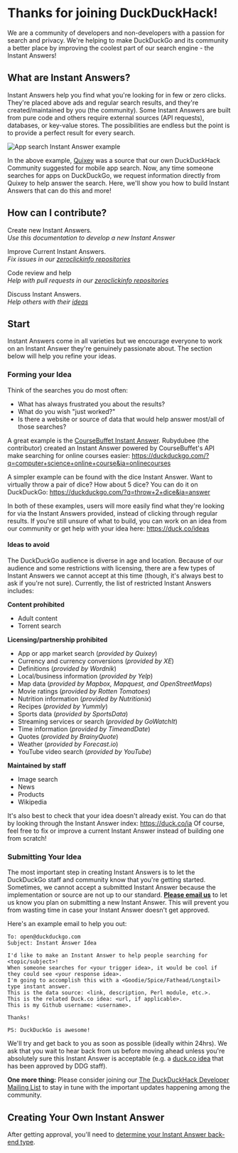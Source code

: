 # Thanks for joining DuckDuckHack!

We are a community of developers and non-developers with a passion for search and privacy. We're helping to make DuckDuckGo and its community a better place by improving the coolest part of our search engine - the Instant Answers!

## What are Instant Answers?

Instant Answers help you find what you're looking for in few or zero clicks. They're placed above ads and regular search results, and they're created/maintained by you (the community). Some Instant Answers are built from pure code and others require external sources (API requests), databases, or key-value stores. The possibilities are endless but the point is to provide a perfect result for every search. 

![App search Instant Answer example](https://images.duckduckgo.com/iu/?u=https%3A%2F%2Fraw.githubusercontent.com%2Fduckduckgo%2Fduckduckgo-documentation%2Fmaster%2Fduckduckhack%2Fassets%2Fapp_search_example.png&f=1)

In the above example, [Quixey](http://quixey.com/) was a source that our own DuckDuckHack Community suggested for mobile app search. Now, any time someone searches for apps on DuckDuckGo, we request information directly from Quixey to help answer the search. Here, we'll show you how to build Instant Answers that can do this and more! 

## How can I contribute? 

Create new Instant Answers.  
*Use this documentation to develop a new Instant Answer*  

Improve Current Instant Answers.  
*Fix issues in our [zeroclickinfo repositories](https://github.com/duckduckgo)*  

Code review and help  
*Help with pull requests in our [zeroclickinfo repositories](https://github.com/duckduckgo)*  

Discuss Instant Answers.  
*Help others with their [ideas](https://duck.co/ideas)*  


## Start

Instant Answers come in all varieties but we encourage everyone to work on an Instant Answer they're genuinely passionate about. The section below will help you refine your ideas. 

### Forming your Idea

Think of the searches you do most often:

- What has always frustrated you about the results? 
- What do you wish "just worked?"
- Is there a website or source of data that would help answer most/all of those searches? 

A great example is the [CourseBuffet Instant Answer](https://duck.co/ia/view/coursebuffet). Rubydubee (the contributor) created an Instant Answer powered by CourseBuffet's API make searching for online courses easier: https://duckduckgo.com/?q=computer+science+online+course&ia=onlinecourses 

A simpler example can be found with the dice Instant Answer. Want to virtually throw a pair of dice? How about 5 dice? You can do it on DuckDuckGo: https://duckduckgo.com/?q=throw+2+dice&ia=answer 

In both of these examples, users will more easily find what they're looking for via the Instant Answers provided, instead of clicking through regular results. If you're still unsure of what to build, you can work on an idea from our community or get help with your idea here: https://duck.co/ideas 

#### Ideas to avoid

The DuckDuckGo audience is diverse in age and location. Because of our audience and some restrictions with licensing, there are a few types of Instant Answers we cannot accept at this time (though, it's always best to ask if you're not sure). Currently, the list of restricted Instant Answers includes: 


**Content prohibited**
- Adult content
- Torrent search

**Licensing/partnership prohibited**
- App or app market search (*provided by Quixey*)
- Currency and currency conversions (*provided by XE*)
- Definitions (*provided by Wordnik*)
- Local/business information (*provided by Yelp*)
- Map data (*provided by Mapbox, Mapquest, and OpenStreetMaps*)
- Movie ratings (*provided by Rotten Tomatoes*)
- Nutrition information (*provided by Nutritionix*)
- Recipes (*provided by Yummly*)
- Sports data (*provided by SportsData*)
- Streaming services or search (*provided by GoWatchIt*)
- Time information (*provided by TimeandDate*)
- Quotes (*provided by BrainyQuote*)
- Weather (*provided by Forecast.io*)
- YouTube video search (*provided by YouTube*)

**Maintained by staff**
- Image search
- News
- Products
- Wikipedia

It's also best to check that your idea doesn't already exist. You can do that by looking through the Instant Answer index: https://duck.co/ia  Of course, feel free to fix or improve a current Instant Answer instead of building one from scratch! 


### Submitting Your Idea

The most important step in creating Instant Answers is to let the DuckDuckGo staff and community know that you're getting started. Sometimes, we cannot accept a submitted Instant Answer because the implementation or source are not up to our standard. 
**[Please email us](mailto:open@duckduckgo.com)** to let us know you plan on submitting a new Instant Answer. This will prevent you from wasting time in case your Instant Answer doesn't get approved.


Here's an example email to help you out:

```text
To: open@duckduckgo.com
Subject: Instant Answer Idea

I'd like to make an Instant Answer to help people searching for <topic/subject>!
When someone searches for <your trigger idea>, it would be cool if they could see <your response idea>.
I'm going to accomplish this with a <Goodie/Spice/Fathead/Longtail> type instant answer.
This is the data source: <link, description, Perl module, etc.>.
This is the related Duck.co idea: <url, if applicable>.
This is my Github username: <username>.

Thanks!

PS: DuckDuckGo is awesome!
```

We'll try and get back to you as soon as possible (ideally within 24hrs). We ask that you wait to hear back from us before moving ahead unless you're absolutely sure this Instant Answer is acceptable (e.g. a [duck.co idea](https://duck.co/ideas) that has been approved by DDG staff). 

**One more thing:** Please consider joining our [The DuckDuckHack Developer Mailing List](https://www.listbox.com/subscribe/?list_id=197814) to stay in tune with the important updates happening among the community. 


## Creating Your Own Instant Answer

After getting approval, you'll need to [determine your Instant Answer back-end type](https://github.com/duckduckgo/duckduckgo-documentation/blob/master/duckduckhack/getting-started/determine_your_instant_answer_type.md).
